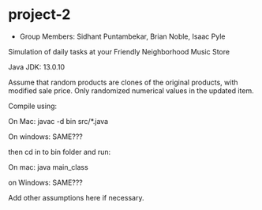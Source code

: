 # project-2

* Group Members: Sidhant Puntambekar, Brian Noble, Isaac Pyle

Simulation of daily tasks at your Friendly Neighborhood Music Store

Java JDK: 13.0.10

Assume that random products are clones of the original products, with modified sale price. Only randomized numerical values in the updated item.

Compile using:

On Mac:
javac -d bin src/*.java

On windows:
SAME???

then cd in to bin folder and run:

On mac:
java main_class

on Windows:
SAME???

Add other assumptions here if necessary.
